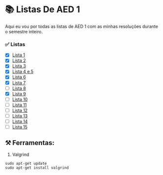 # 📚 Listas De AED 1

Aqui eu vou por todas as listas de AED 1 com as minhas resoluções durante o semestre inteiro.

### ✅ Listas

- [x] [Lista 1](https://github.com/Diaszano/Listas-de-AED-1/tree/master/Lista_1)
- [x] [Lista 2](https://github.com/Diaszano/Listas-de-AED-1/tree/master/Lista_2)
- [x] [Lista 3](https://github.com/Diaszano/Listas-de-AED-1/tree/mastern/Lista_3)
- [x] [Lista 4 e 5](https://github.com/Diaszano/Listas-de-AED-1/tree/master/Lista_4_e_5)
- [x] [Lista 6](https://github.com/Diaszano/Listas-de-AED-1/tree/master/Lista_6)
- [x] [Lista 7](https://github.com/Diaszano/Listas-de-AED-1/tree/master/Lista_7)
- [ ] [Lista 8]()
- [x] [Lista 9](https://github.com/Diaszano/Listas-de-AED-1/tree/master/Lista_9)
- [ ] [Lista 10]()
- [ ] [Lista 11]()
- [ ] [Lista 12]()
- [ ] [Lista 13]()
- [ ] [Lista 14]()
- [ ] [Lista 15]()

## ⚒️ Ferramentas:

1. Valgrind

```Shell
sudo apt-get update
sudo apt-get install valgrind
```
